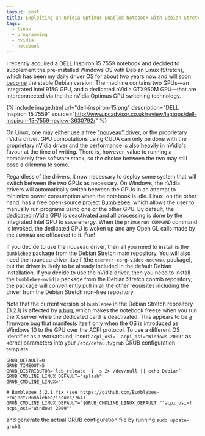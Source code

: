 ```yaml
---
layout: post
title: Exploiting an nVidia Optimus-Enabled Notebook with Debian Stretch
tags:
  - linux
  - programming
  - nvidia
  - notebook
---
```


I recently acquired a DELL Inspiron 15 7559 notebook and decided to supplement
the pre-installed Windows OS with Debian Linux (Stretch), which has been my
daily driver OS for about two years now and [will soon become][stretch] the
stable Debian version. The machine contains two GPUs—an integrated Intel 915G
GPU, and a dedicated nVidia GTX960M GPU—that are interconnected via the the
nVidia Optimus GPU switching technology.

{% include image.html url="dell-inspiron-15.png"
   description="DELL Inspiron 15 7559"
   source="http://www.pcadvisor.co.uk/review/laptops/dell-inspiron-15-7559-review-3630792/" %}

On Linux, one may either use a free [“nouveau” driver][nouveau], or the
proprietary nVidia driver. GPU computations using CUDA can only be done with
the proprietary nVidia driver and the [performance][perf] is also heavily in
nVidia's favour at the time of writing. There is, however, value to running a
completely free software stack, so the choice between the two may still pose
a dilemma to some.

Regardless of the drivers, it now necessary to deploy some system that will
switch between the two GPUs as necessary. On Windows, the nVidia drivers will
automatically switch between the GPUs in an attempt to minimize power
consumption when the notebook is idle. Linux, on the other hand, has a free
open-source project [Bumblebee][], which allows the user to manually run
programs using one or the other GPU. By default, the dedicated nVidia GPU is
deactivated and all processing is done by the integrated Intel GPU to save
energy. When the `primusrun COMMAND` command is invoked, the dedicated GPU is
woken up and any Open GL calls made by the `COMMAND` are offloaded to it. Fun!

If you decide to use the nouveau driver, then all you need to install is the
`bumblebee` package from the Debian Stretch main repository. You will also need
the nouveau driver itself (the `xserver-xorg-video-nouveau` package), but the
driver is likely to be already included in the default Debian installation. If
you decide to use the nVidia driver, then you need to install the
`bumblebee-nvidia` package from the Debian Stretch contrib repository; the
package will conveniently pull in all the other requisites including the driver
from the Debian Stretch non-free repository.

Note that the current version of `bumblebee` in the Debian Stretch repository
(3.2.1) is affected by [a bug][], which makes the notebook freeze when you run
the X server while the dedicated card is deactivated. This appears to be [a
firmware bug][] that manifests itself only when the OS is introduced as Windows
10 to the GPU over the ACPI protocol. To use a different OS identifier as a
workaround, insert `acpi_osi=! acpi_osi="Windows 2009"` as kernel parameters
into your `/etc/default/grub` GRUB configuration template:

```
GRUB_DEFAULT=0
GRUB_TIMEOUT=5
GRUB_DISTRIBUTOR=`lsb_release -i -s 2> /dev/null || echo Debian`
GRUB_CMDLINE_LINUX_DEFAULT="splash"
GRUB_CMDLINE_LINUX=""

# Bumblebee 3.2.1 fix (see https://github.com/Bumblebee-Project/Bumblebee/issues/764)
GRUB_CMDLINE_LINUX_DEFAULT="$GRUB_CMDLINE_LINUX_DEFAULT "'acpi_osi=! acpi_osi="Windows 2009"'
```

and generate the actual GRUB configuration file by running `sudo update-grub2`.

 [perf]: http://www.phoronix.com/scan.php?page=article&item=nvidia_2d_openclose "Linux 2D Performance: Nouveau vs. NVIDIA"
 [Bumblebee]: http://bumblebee-project.org/ "Bumblebee - NVIDIA Optimus support for Linux!"
 [a bug]: https://github.com/Bumblebee-Project/Bumblebee/issues/764 "Laptop freezes when starting X11 and discrete graphics are OFF"
 [a firmware bug]: https://bugzilla.kernel.org/show_bug.cgi?id=156341 "Nvidia fails to power on again, resulting in AML_INFINITE_LOOP/lockups (multiple laptops affected)"
 [stretch]: https://wiki.debian.org/DebianStretch "DebianStretch"
 [nouveau]: https://nouveau.freedesktop.org/wiki/ "Nouveau: Accelerated Open Source driver for nVidia cards"
